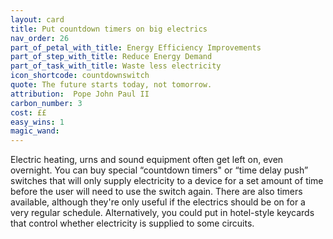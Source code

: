 ```yaml
---
layout: card
title: Put countdown timers on big electrics
nav_order: 26
part_of_petal_with_title: Energy Efficiency Improvements
part_of_step_with_title: Reduce Energy Demand
part_of_task_with_title: Waste less electricity
icon_shortcode: countdownswitch
quote: The future starts today, not tomorrow.
attribution:  Pope John Paul II
carbon_number: 3
cost: ££
easy_wins: 1
magic_wand: 
---
```


<p>Electric heating, urns and sound equipment often get left on, even overnight. You can buy special “countdown timers" or  “time delay push” switches that will only supply electricity to a device for a set amount of time before the user will need to use the switch again.   There are also timers available, although they're only useful if the electrics should be on for a very regular schedule.   Alternatively, you could put in hotel-style keycards that control whether electricity is supplied to some circuits.</p> 
